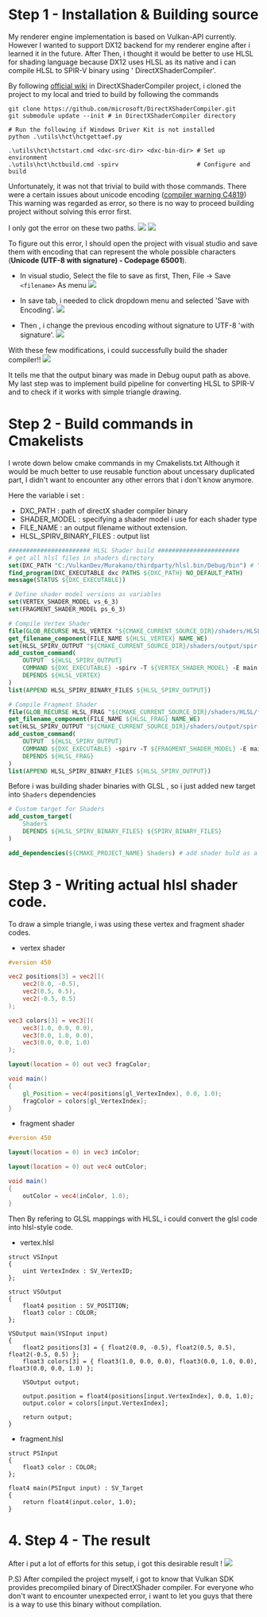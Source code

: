 
# Step 1 - Installation & Building source

My renderer engine implementation is based on Vulkan-API currently.
However I wanted to support DX12 backend for my renderer engine after i learned it in the future.
After Then, i thought it would be better to use HLSL for shading language because DX12 uses HLSL as its native and i can compile HLSL to SPIR-V binary using '
DirectXShaderCompiler'.

By following [official wiki](https://github.com/Microsoft/DirectXShaderCompiler/wiki/SPIR%E2%80%90V-CodeGen) in  DirectXShaderCompiler project, i cloned the project to my local and tried to build by following the commands

```terminal
git clone https://github.com/microsoft/DirectXShaderCompiler.git
git submodule update --init # in DirectXShaderCompiler directory

# Run the following if Windows Driver Kit is not installed
python .\utils\hct\hctgettaef.py

.\utils\hct\hctstart.cmd <dxc-src-dir> <dxc-bin-dir> # Set up environment
.\utils\hct\hctbuild.cmd -spirv                      # Configure and build
```

Unfortunately, it was not that trivial to build with those commands.
There were a certain issues about unicode encoding ([compiler warning C4819](https://learn.microsoft.com/en-us/cpp/error-messages/compiler-warnings/compiler-warning-level-1-c4819?view=msvc-170))
This warning was regarded as error, so there is no way to proceed building project without solving this error first.

I only got the error on these two paths.
![](images/Pasted%20image%2020240219164535.png)
![](images/Pasted%20image%2020240219164524.png)

To figure out this error,  I should open the project with visual studio and save them with encoding that can represent the whole possible characters (**Unicode (UTF-8 with signature) - Codepage 65001**).

- In visual studio, Select the file to save as first, 
	Then, File -> Save `<filename>` As menu 
![](images/Pasted%20image%2020240219164719.png)

- In save tab, i needed to click dropdown menu and selected 'Save with Encoding'.
![](images/Pasted%20image%2020240219164737.png)
- Then , i change the previous encoding without signature to UTF-8 'with signature'.
	![](images/Pasted%20image%2020240219164949.png)


With these few modifications, i could successfully build the shader compiler!!
![](images/Pasted%20image%2020240219165110.png)

It tells me that the output binary was made in Debug ouput path as above.
My last step was to implement build pipeline for converting HLSL to SPIR-V and to check if it works with simple triangle drawing.


# Step 2 - Build commands in Cmakelists

I wrote down below cmake commands in my Cmakelists.txt
Although it would be much better to use reusable function about uncessary duplicated part, I didn't want to encounter any other errors that i don't know anymore.

Here the variable i set :
- DXC_PATH : path of directX shader compiler binary
- SHADER_MODEL : specifying a shader model i use for each shader type
- FILE_NAME : an output filename without extension.
- HLSL_SPIRV_BINARY_FILES : output list
```cmake
####################### HLSL Shader build #######################
# get all hlsl files in shaders directory
set(DXC_PATH "C:/VulkanDev/Murakano/thirdparty/hlsl.bin/Debug/bin") # YOU NEED TO CHANGE THIS TO YOUR DXC PATH
find_program(DXC_EXECUTABLE dxc PATHS ${DXC_PATH} NO_DEFAULT_PATH)
message(STATUS ${DXC_EXECUTABLE})

# Define shader model versions as variables
set(VERTEX_SHADER_MODEL vs_6_3)
set(FRAGMENT_SHADER_MODEL ps_6_3)

# Compile Vertex Shader
file(GLOB_RECURSE HLSL_VERTEX "${CMAKE_CURRENT_SOURCE_DIR}/shaders/HLSL/vertex.hlsl")
get_filename_component(FILE_NAME ${HLSL_VERTEX} NAME_WE)
set(HLSL_SPIRV_OUTPUT "${CMAKE_CURRENT_SOURCE_DIR}/shaders/output/spir-v/${FILE_NAME}.spv")
add_custom_command(
    OUTPUT  ${HLSL_SPIRV_OUTPUT}
    COMMAND ${DXC_EXECUTABLE} -spirv -T ${VERTEX_SHADER_MODEL} -E main ${HLSL_VERTEX} -Fo ${HLSL_SPIRV_OUTPUT}
    DEPENDS ${HLSL_VERTEX}
)
list(APPEND HLSL_SPIRV_BINARY_FILES ${HLSL_SPIRV_OUTPUT})

# Compile Fragment Shader
file(GLOB_RECURSE HLSL_FRAG "${CMAKE_CURRENT_SOURCE_DIR}/shaders/HLSL/fragment.hlsl")
get_filename_component(FILE_NAME ${HLSL_FRAG} NAME_WE)
set(HLSL_SPIRV_OUTPUT "${CMAKE_CURRENT_SOURCE_DIR}/shaders/output/spir-v/${FILE_NAME}.spv")
add_custom_command(
    OUTPUT  ${HLSL_SPIRV_OUTPUT}
    COMMAND ${DXC_EXECUTABLE} -spirv -T ${FRAGMENT_SHADER_MODEL} -E main ${HLSL_FRAG} -Fo ${HLSL_SPIRV_OUTPUT}
    DEPENDS ${HLSL_FRAG}
)
list(APPEND HLSL_SPIRV_BINARY_FILES ${HLSL_SPIRV_OUTPUT})
```

Before i was building shader binaries with GLSL , so i just added new target into `Shaders` dependencies

```cmake
# Custom target for Shaders
add_custom_target(
    Shaders
    DEPENDS ${HLSL_SPIRV_BINARY_FILES} ${SPIRV_BINARY_FILES}
)

add_dependencies(${CMAKE_PROJECT_NAME} Shaders) # add shader buld as a dependency of the main project
```


# Step 3 - Writing actual hlsl shader code.

To draw a simple triangle, i was using these vertex and fragment shader codes.
- vertex shader
```glsl
#version 450

vec2 positions[3] = vec2[](
	vec2(0.0, -0.5),
	vec2(0.5, 0.5),
	vec2(-0.5, 0.5)
);

vec3 colors[3] = vec3[](
    vec3(1.0, 0.0, 0.0),
    vec3(0.0, 1.0, 0.0),
    vec3(0.0, 0.0, 1.0)
);

layout(location = 0) out vec3 fragColor;

void main()
{
	gl_Position = vec4(positions[gl_VertexIndex], 0.0, 1.0);
	fragColor = colors[gl_VertexIndex];
}
```

- fragment shader
```glsl
#version 450

layout(location = 0) in vec3 inColor;

layout(location = 0) out vec4 outColor;

void main()
{
	outColor = vec4(inColor, 1.0);
}
```

Then By refering to GLSL mappings with HLSL, i could convert the glsl code into hlsl-style code.

- vertex.hlsl
```hlsl
struct VSInput
{
    uint VertexIndex : SV_VertexID;
};

struct VSOutput
{
    float4 position : SV_POSITION;
    float3 color : COLOR;
};

VSOutput main(VSInput input)
{
    float2 positions[3] = { float2(0.0, -0.5), float2(0.5, 0.5), float2(-0.5, 0.5) };
    float3 colors[3] = { float3(1.0, 0.0, 0.0), float3(0.0, 1.0, 0.0), float3(0.0, 0.0, 1.0) };

    VSOutput output;

    output.position = float4(positions[input.VertexIndex], 0.0, 1.0);
    output.color = colors[input.VertexIndex];

    return output;
}
```

- fragment.hlsl
```hlsl
struct PSInput
{
    float3 color : COLOR;
};

float4 main(PSInput input) : SV_Target
{
    return float4(input.color, 1.0);
}
```


# 4. Step 4 - The result

After i put a lot of efforts for this setup, i got this desirable result !
![](images/Pasted%20image%2020240219201753.png)




P.S) After compiled the project myself, i got to know that Vulkan SDK provides precompiled binary of DirectXShader compiler. 
For everyone who don't want to encounter unexpected error, i want to let you guys that there is a way to use this binary without compilation.